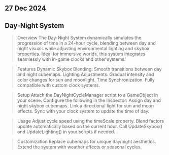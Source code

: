 ## 27 Dec 2024
## Day-Night System

> Overview
> The Day-Night System dynamically simulates the progression of time in a 24-hour cycle, blending between day and night visuals while adjusting environmental lighting and skybox properties. 
Ideal for immersive worlds, this system integrates seamlessly with in-game clocks and other systems.

> Features
> Dynamic Skybox Blending. Smooth transitions between day and night cubemaps.
> Lighting Adjustments. Gradual intensity and color changes for sun and moonlight.
> Time Synchronization. Fully compatible with custom clock systems.

> Setup
> Attach the DayNightCycleManager script to a GameObject in your scene.
> Configure the following in the Inspector:
> Assign day and night skybox cubemaps.
> Link a directional light for sun and moon effects.
> Sync with your clock system to update the time of day.

> Usage
> Adjust cycle speed using the timeScale property.
> Blend factors update automatically based on the current hour.
> Call UpdateSkybox() and UpdateLighting() in your scripts if needed.

> Customization
> Replace cubemaps for unique day/night aesthetics.
> Extend the system with weather effects or seasonal cycles.